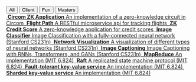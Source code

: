 <!-- Control buttons -->
<div id="myBtnContainer">
  <button class="btn active" onclick="filterSelection('all')"> All</button>
  <button class="btn" onclick="filterSelection('client')"> Client</button>
  <button class="btn" onclick="filterSelection('fun')"> Fun</button>
    <button class="btn" onclick="filterSelection('masters')"> Masters</button>
</div>


<!-- The filterable elements. Note that some have multiple class names (this can be used if they belong to multiple categories) -->
<div class="pad2y limiter content notitle">
    <div class="body">
        <div class="container">
            <!-- Fun Projects -->
            <a href="https://github.com/iotaaxel/circom-zk-whiteboard" class="filterDiv fun"><img alt="" src="/images/projects/placeholder.png"> <strong>Circom ZK Application</strong> <span>An implementation of a zero-knowledge circuit in Circom</span> </a>
            <a href="https://github.com/iotaaxel/flight-path-restful" class="filterDiv fun"><img alt="" src="/images/projects/placeholder.png"> <strong>Flight Path</strong> <span>A RESTful microservice api for tracking flights</span> </a>
            <a href="https://github.com/iotaaxel/zk-credit-score" class="filterDiv fun"><img alt="" src="/images/projects/placeholder.png"> <strong>ZK Credit Score</strong> <span>A zero-knowledge application for credit scores</span> </a>
            <!-- Masters Projects -->
            <a href="" class="filterDiv masters"><img alt="" src="/images/projects/placeholder.png"> <strong>Image Classifier</strong> <span>Image Classification with a fully-connected neural network (Stanford CS231n)</span> </a>
            <a href="" class="filterDiv masters"><img alt="" src="/images/projects/placeholder.png"> <strong>Network Visualization</strong> <span>A visualization of different types of neural networks (Stanford CS231n)</span> </a>
            <a href="" class="filterDiv masters"><img alt="" src="/images/projects/placeholder.png"> <strong>Image Captioning</strong> <span>Image Captioning with RNNs, Transformers, and GANs (Stanford CS231n)</span> </a>
            <a href="" class="filterDiv masters"><img alt="" src="/images/projects/placeholder.png"> <strong>MapReduce</strong> <span>An implementation (MIT 6.824)</span> </a>
            <a href="" class="filterDiv masters"><img alt="" src="/images/projects/placeholder.png"> <strong>Raft</strong> <span>A replicated state machine protocol (MIT 6.824)</span> </a>
            <a href="" class="filterDiv masters"><img alt="" src="/images/projects/placeholder.png"> <strong>Fault-tolerant key-value service</strong> <span>An implementation (MIT 6.824)</span> </a>
            <a href="" class="filterDiv masters"><img alt="" src="/images/projects/placeholder.png"> <strong>Sharded key-value service</strong> <span>An implementation (MIT 6.824)</span> </a>
            <!-- Client Projects -->
            <!-- <a href="https://www.google.com" class="filterDiv client">
            <img alt="" src="/images/projects/placeholder.png"> <strong>Client1</strong> <span>A client placeholder project</span> </a> -->
            <!-- <a href="https://www.yahoo.com" class="filterDiv client fun"><img alt="" src="/images/projects/placeholder.png"> <strong>ClientFun1</strong> <span>A fun client placeholder project</span> </a> -->
        </div>
    </div>
<br>
</div>











<script>
    filterSelection("all")
function filterSelection(c) {
  var x, i;
  x = document.getElementsByClassName("filterDiv");
  if (c == "all") c = "";
  // Add the "show" class (display:block) to the filtered elements, and remove the "show" class from the elements that are not selected
  for (i = 0; i < x.length; i++) {
    w3RemoveClass(x[i], "show");
    if (x[i].className.indexOf(c) > -1) w3AddClass(x[i], "show");
  }
}

// Show filtered elements
function w3AddClass(element, name) {
  var i, arr1, arr2;
  arr1 = element.className.split(" ");
  arr2 = name.split(" ");
  for (i = 0; i < arr2.length; i++) {
    if (arr1.indexOf(arr2[i]) == -1) {
      element.className += " " + arr2[i];
    }
  }
}

// Hide elements that are not selected
function w3RemoveClass(element, name) {
  var i, arr1, arr2;
  arr1 = element.className.split(" ");
  arr2 = name.split(" ");
  for (i = 0; i < arr2.length; i++) {
    while (arr1.indexOf(arr2[i]) > -1) {
      arr1.splice(arr1.indexOf(arr2[i]), 1);
    }
  }
  element.className = arr1.join(" ");
}

// Add active class to the current control button (highlight it)
var btnContainer = document.getElementById("myBtnContainer");
var btns = btnContainer.getElementsByClassName("btn");
for (var i = 0; i < btns.length; i++) {
  btns[i].addEventListener("click", function() {
    var current = document.getElementsByClassName("active");
    current[0].className = current[0].className.replace(" active", "");
    this.className += " active";
  });
}
</script>